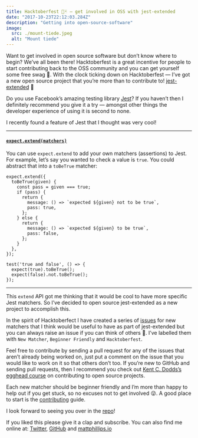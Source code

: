 ```yaml
---
title: Hacktoberfest 🎃🃏 — get involved in OSS with jest-extended
date: "2017-10-23T22:12:03.284Z"
description: "Getting into open-source-software"
image:
  src: ./mount-tiede.jpeg
  alt: "Mount tiede"
---
```


Want to get involved in open source software but don’t know where to begin? We’ve all been there! Hacktoberfest is a great incentive for people to start contributing back to the OSS community and you can get yourself some free swag 👕. With the clock ticking down on Hacktoberfest — I’ve got a new open source project that you’re more than to contribute to! [jest-extended](https://github.com/mattphillips/jest-extended) 🎉

Do you use Facebook’s amazing testing library [Jest](jestjs.io)? If you haven’t then I definitely recommend you give it a try — amongst other things the developer experience of using it is second to none.

I recently found a feature of Jest that I thought was very cool!

---

#### [`expect.extend(matchers)`](/)

You can use `expect.extend` to add your own matchers (assertions) to Jest. For example, let’s say you wanted to check a value is `true`. You could abstract that into a `toBeTrue` matcher:

```js{4,19}
expect.extend({
  toBeTrue(given) {
    const pass = given === true;
    if (pass) {
      return {
        message: () => `expected ${given} not to be true`,
        pass: true,
      };
    } else {
      return {
        message: () => `expected ${given} to be true`,
        pass: false,
      };
    }
  },
});

test('true and false', () => {
  expect(true).toBeTrue();
  expect(false).not.toBeTrue();
});
```

---

This `extend` API got me thinking that it would be cool to have more specific Jest matchers. So I’ve decided to open source jest-extended as a new project to accomplish this.

In the spirit of Hacktoberfect I have created a series of [issues](/) for new matchers that I think would be useful to have as part of jest-extended but you can always raise an issue if you can think of others 🙂. I’ve labelled them with `New Matcher`, `Beginner Friendly` and `Hacktoberfest`.

Feel free to contribute by sending a pull request for any of the issues that aren’t already being worked on, just put a comment on the issue that you would like to work on it so that others don’t too. If you’re new to GitHub and sending pull requests, then I recommend you check out [Kent C. Dodds’s egghead course]() on contributing to open source projects.

Each new matcher should be beginner friendly and I’m more than happy to help out if you get stuck, so no excuses not to get involved 😜. A good place to start is the [contributing]() guide.

I look forward to seeing you over in the [repo]()!

If you liked this please give it a clap and subscribe. You can also find me online at: [Twitter](), [GitHub]() and [mattphillips.io]()
